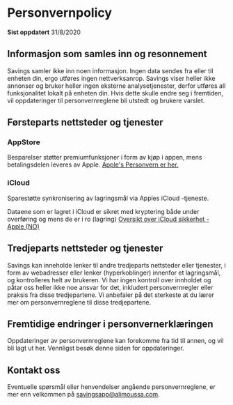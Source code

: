 # Personvernpolicy

**Sist oppdatert**
31/8/2020

## Informasjon som samles inn og resonnement

Savings samler ikke inn noen informasjon. Ingen data sendes fra eller til enheten din, ergo utføres ingen nettverksanrop. Savings viser heller ikke annonser og bruker heller ingen eksterne analysetjenester, derfor utføres all funksjonalitet lokalt på enheten din. Hvis dette skulle endre seg i fremtiden, vil oppdateringer til personvernreglene bli utstedt og brukere varslet.

## Førsteparts nettsteder og tjenester

### AppStore

Besparelser støtter premiumfunksjoner i form av kjøp i appen, mens betalingsdelen leveres av Apple.
[Apple's Personvern er her.](https://www.apple.com/legal/privacy/en-ww/)

### iCloud

Sparestøtte synkronisering av lagringsmål via Apples iCloud -tjeneste.

Dataene som er lagret i iCloud er sikret med kryptering både under overføring og mens de er i ro (lagring)
[Oversikt over iCloud sikkerhet - Apple (NO)](https://support.apple.com/en-us/HT202303)

## Tredjeparts nettsteder og tjenester

Savings kan inneholde lenker til andre tredjeparts nettsteder eller tjenester, i form av webadresser eller lenker (hyperkoblinger) innenfor et lagringsmål, og kontrolleres helt av brukeren. Vi har ingen kontroll over innholdet og påtar oss heller ikke noe ansvar for det, inkludert personvernregler eller praksis fra disse tredjepartene. Vi anbefaler på det sterkeste at du lærer mer om personvernreglene til disse tredjepartene.

## Fremtidige endringer i personvernerklæringen

Oppdateringer av personvernreglene kan forekomme fra tid til annen, og vil bli lagt ut her. Vennligst besøk denne siden for oppdateringer.

## Kontakt oss

Eventuelle spørsmål eller henvendelser angående personvernreglene, er mer enn velkommen på 
[savingsapp@alimoussa.com](mailto:savingsapp@alimoussa.com).